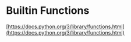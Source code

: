# Builtin Functions

[https://docs.python.org/3/library/functions.html](https://docs.python.org/3/library/functions.html)